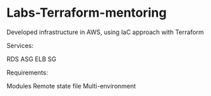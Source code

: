 # Labs-Terraform-mentoring

Developed infrastructure in AWS, using IaC approach with Terraform

Services:

RDS
ASG
ELB
SG

Requirements:

Modules
Remote state file
Multi-environment
